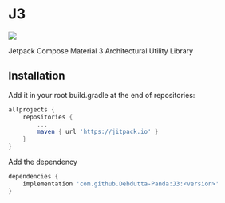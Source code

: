 # J3
[![](https://jitpack.io/v/Debdutta-Panda/J3.svg)](https://jitpack.io/#Debdutta-Panda/J3)

Jetpack Compose Material 3 Architectural Utility Library

## Installation
Add it in your root build.gradle at the end of repositories:
```groovy
allprojects {
	repositories {
		...
		maven { url 'https://jitpack.io' }
	}
}
```
Add the dependency
```groovy
dependencies {
	implementation 'com.github.Debdutta-Panda:J3:<version>'
}
```
<!--stackedit_data:
eyJoaXN0b3J5IjpbLTE5MzY5NTUzNTEsLTIwODQ5Njc1NTUsLT
c5MzA5NjczXX0=
-->
